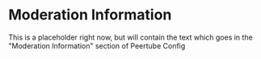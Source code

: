 # Moderation Information

This is a placeholder right now, but will contain the text which goes in the "Moderation Information" section of Peertube Config

